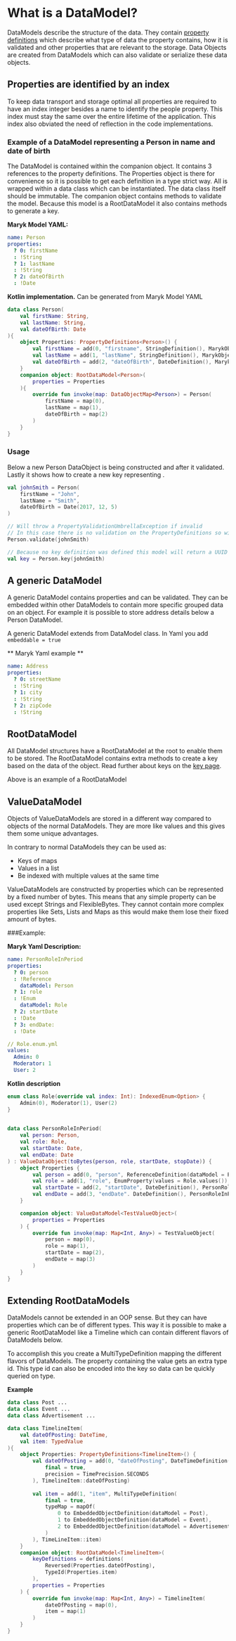 # What is a DataModel?
DataModels describe the structure of the data. They contain 
[property definitions](properties/properties.md) which describe what type of data the 
property contains, how it is validated and other properties that are relevant to the 
storage. Data Objects are created from DataModels which can also validate or serialize
these data objects.  

## Properties are identified by an index
To keep data transport and storage optimal all properties are required to
have an index integer besides a name to identify the people property. This index
must stay the same over the entire lifetime of the application. This index also
obviated the need of reflection in the code implementations.

### Example of a DataModel representing a Person in name and date of birth
The DataModel is contained within the companion object. It contains 3 references to the
property definitions. The Properties object is there for convenience so it is possible 
to get each definition in a type strict way. All is wrapped within a data class which 
can be instantiated. The data class itself should be immutable. The companion object
contains methods to validate the model. Because this model is a RootDataModel it also
contains methods to generate a key.

**Maryk Model YAML:**
```yaml
name: Person
properties:
  ? 0: firstName
  : !String
  ? 1: lastName
  : !String
  ? 2: dateOfBirth
  : !Date
```

**Kotlin implementation.** Can be generated from Maryk Model YAML
```kotlin
data class Person(
    val firstName: String,
    val lastName: String,
    val dateOfBirth: Date
){
    object Properties: PropertyDefinitions<Person>() {
        val firstName = add(0, "firstname", StringDefinition(), MarykObject::firstName)
        val lastName = add(1, "lastName", StringDefinition(), MarykObject::lastName)
        val dateOfBirth = add(2, "dateOfBirth", DateDefinition(), MarykObject::dateOfBirth)
    }
    companion object: RootDataModel<Person>(
        properties = Properties
    ){ 
        override fun invoke(map: DataObjectMap<Person>) = Person(
            firstName = map(0),
            lastName = map(1),
            dateOfBirth = map(2)
        )
    }
}
```

### Usage
Below a new Person DataObject is being constructed and after it validated. Lastly 
it shows how to create a new key representing . 

```kotlin
val johnSmith = Person(
    firstName = "John",
    lastName = "Smith",
    dateOfBirth = Date(2017, 12, 5)
)

// Will throw a PropertyValidationUmbrellaException if invalid
// In this case there is no validation on the PropertyDefinitions so will succeed
Person.validate(johnSmith) 

// Because no key definition was defined this model will return a UUID based key
val key = Person.key(johnSmith)
```

## A generic DataModel
A generic DataModel contains properties and can be validated. They can be embedded
within other DataModels to contain more specific grouped data on an object. For example
it is possible to store address details below a Person DataModel. 

A generic DataModel extends from DataModel class. In Yaml you add ```embeddable = true```

** Maryk Yaml example **

```yaml
name: Address
properties:
  ? 0: streetName
  : !String
  ? 1: city
  : !String
  ? 2: zipCode
  : !String
```

## RootDataModel
All DataModel structures have a RootDataModel at the root to enable them to be stored.
The RootDataModel contains extra methods to create a key based on the data of the
object. Read further about keys on the [key page](key.md).
 
Above is an example of a RootDataModel

## ValueDataModel
Objects of ValueDataModels are stored in a different way compared to objects of the
normal DataModels. They are more like values and this gives them some unique 
 advantages.
 
 In contrary to normal DataModels they can be used as:
 - Keys of maps
 - Values in a list
 - Be indexed with multiple values at the same time
 
ValueDataModels are constructed by properties which can be represented by a fixed number
of bytes. This means that any simple property can be used except Strings and
FlexibleBytes. They cannot contain more complex properties like Sets, Lists and Maps as
this would make them lose their fixed amount of bytes.
 
###Example:
 
**Maryk Yaml Description:**
```yaml
name: PersonRoleInPeriod
properties:
  ? 0: person
  : !Reference
    dataModel: Person
  ? 1: role
  : !Enum
    dataModel: Role
  ? 2: startDate
  : !Date
  ? 3: endDate:
  : !Date
```
 
```yaml
// Role.enum.yml
values:
  Admin: 0
  Moderator: 1
  User: 2
```
 
**Kotlin description** 

```kotlin
enum class Role(override val index: Int): IndexedEnum<Option> {
    Admin(0), Moderator(1), User(2)
}

 
data class PersonRoleInPeriod(
    val person: Person,
    val role: Role,
    val startDate: Date,
    val endDate: Date
) : ValueDataObject(toBytes(person, role, startDate, stopDate)) {
    object Properties {
        val person = add(0, "person", ReferenceDefinition(dataModel = Person), PersonRoleInPeriod::person)
        val role = add(1, "role", EnumProperty(values = Role.values()), PersonRoleInPeriod::role)
        val startDate = add(2, "startDate", DateDefinition(), PersonRoleInPeriod::startDate)
        val endDate = add(3, "endDate". DateDefinition(), PersonRoleInPeriod::endDate)
    }

    companion object: ValueDataModel<TestValueObject>(
        properties = Properties
    ) {
        override fun invoke(map: Map<Int, Any>) = TestValueObject(
            person = map(0),
            role = map(1),
            startDate = map(2),
            endDate = map(3)
        )
    }
}
```

## Extending RootDataModels

DataModels cannot be extended in an OOP sense. But they can have properties which
can be of different types. This way it is possible to make a generic RootDataModel
like a Timeline which can contain different flavors of DataModels below. 

To accomplish this you create a MultiTypeDefinition mapping the different flavors 
of DataModels. The property containing the value gets an extra type id. This type id
can also be encoded into the key so data can be quickly queried on type. 

**Example**

```kotlin
data class Post ...
data class Event ...
data class Advertisement ...

data class TimelineItem(
    val dateOfPosting: DateTime,
    val item: TypedValue
){
    object Properties: PropertyDefinitions<TimelineItem>() {
        val dateOfPosting = add(0, "dateOfPosting", DateTimeDefinition(
            final = true,
            precision = TimePrecision.SECONDS
        ), TimelineItem::dateOfPosting)
        
        val item = add(1, "item", MultiTypeDefinition(
            final = true,
            typeMap = mapOf(
                0 to EmbeddedObjectDefinition(dataModel = Post),
                1 to EmbeddedObjectDefinition(dataModel = Event),
                2 to EmbeddedObjectDefinition(dataModel = Advertisement)
            )
        ), TimeLineItem::item)
    }
    companion object: RootDataModel<TimelineItem>(
        keyDefinitions = definitions(
            Reversed(Properties.dateOfPosting),
            TypeId(Properties.item)
        ),
        properties = Properties
    ) {
        override fun invoke(map: Map<Int, Any>) = TimelineItem(
            dateOfPosting = map(0),
            item = map(1)
        )
    }
}
```
